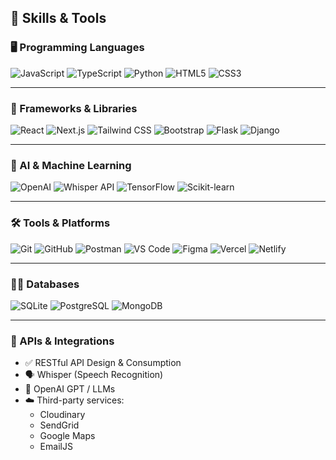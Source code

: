 ## 🧠 Skills & Tools

### 🖥️ Programming Languages
![JavaScript](https://img.shields.io/badge/-JavaScript-black?style=flat-square&logo=javascript)
![TypeScript](https://img.shields.io/badge/-TypeScript-black?style=flat-square&logo=typescript)
![Python](https://img.shields.io/badge/-Python-black?style=flat-square&logo=python)
![HTML5](https://img.shields.io/badge/-HTML5-black?style=flat-square&logo=html5)
![CSS3](https://img.shields.io/badge/-CSS3-black?style=flat-square&logo=css3)

---

### 🧰 Frameworks & Libraries
![React](https://img.shields.io/badge/-React-black?style=flat-square&logo=react)
![Next.js](https://img.shields.io/badge/-Next.js-black?style=flat-square&logo=next.js)
![Tailwind CSS](https://img.shields.io/badge/-TailwindCSS-black?style=flat-square&logo=tailwind-css)
![Bootstrap](https://img.shields.io/badge/-Bootstrap-black?style=flat-square&logo=bootstrap)
![Flask](https://img.shields.io/badge/-Flask-black?style=flat-square&logo=flask)
![Django](https://img.shields.io/badge/-Django-black?style=flat-square&logo=django)

---

### 🤖 AI & Machine Learning
![OpenAI](https://img.shields.io/badge/-OpenAI-black?style=flat-square&logo=openai)
![Whisper API](https://img.shields.io/badge/-Whisper_API-black?style=flat-square&logo=openai)
![TensorFlow](https://img.shields.io/badge/-TensorFlow-black?style=flat-square&logo=tensorflow)
![Scikit-learn](https://img.shields.io/badge/-Scikit--learn-black?style=flat-square&logo=scikit-learn)

---

### 🛠️ Tools & Platforms
![Git](https://img.shields.io/badge/-Git-black?style=flat-square&logo=git)
![GitHub](https://img.shields.io/badge/-GitHub-black?style=flat-square&logo=github)
![Postman](https://img.shields.io/badge/-Postman-black?style=flat-square&logo=postman)
![VS Code](https://img.shields.io/badge/-VS%20Code-black?style=flat-square&logo=visual-studio-code)
![Figma](https://img.shields.io/badge/-Figma-black?style=flat-square&logo=figma)
![Vercel](https://img.shields.io/badge/-Vercel-black?style=flat-square&logo=vercel)
![Netlify](https://img.shields.io/badge/-Netlify-black?style=flat-square&logo=netlify)

---

### 🧑‍🎓 Databases
![SQLite](https://img.shields.io/badge/-SQLite-black?style=flat-square&logo=sqlite)
![PostgreSQL](https://img.shields.io/badge/-PostgreSQL-black?style=flat-square&logo=postgresql)
![MongoDB](https://img.shields.io/badge/-MongoDB-black?style=flat-square&logo=mongodb)

---

### 📡 APIs & Integrations
- ✅ RESTful API Design & Consumption
- 🗣️ Whisper (Speech Recognition)
- 🧠 OpenAI GPT / LLMs
- ☁️ Third-party services:
  - Cloudinary
  - SendGrid
  - Google Maps
  - EmailJS
